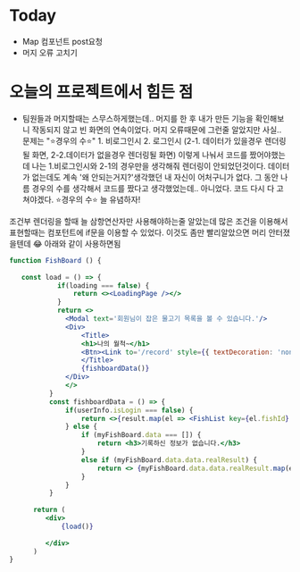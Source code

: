 # Today

- Map 컴포넌트 post요청
- 머지 오류 고치기

# 오늘의 프로젝트에서 힘든 점
-  팀원들과 머지할때는 스무스하게했는데.. 머지를 한 후 내가 만든 기능을 확인해보니 작동되지 않고 빈 화면의 연속이었다.  머지 오류때문에 그런줄 알았지만 사실.. 문제는  "⭐️경우의 수⭐️"   1. 비로그인시 2. 로그인시 (2-1. 데이터가 있을경우 렌더링될 화면, 2-2.데이터가 없을경우 렌더링될 화면)  이렇게 나눠서 코드를 짰어야했는데 나는 1.비로그인시와 2-1의 경우만을 생각해줘 렌더링이 안되었던것이다.  데이터가 없는데도  계속 '왜 안되는거지?'생각했던 내 자신이 어처구니가 없다.    그 동안 나름 경우의 수를 생각해서 코드를 짰다고 생각했었는데.. 아니었다.  코드 다시 다 고쳐야겠다. ⭐️경우의 수⭐️ 늘 유념하자!

조건부 렌더링을 할때 늘 삼항연산자만 사용해야하는줄 알았는데 많은 조건을 이용해서 표현할때는 컴포턴트에 if문을 이용할 수 있었다. 이것도 좀만 빨리알았으면 머리 안터졌을텐데 😂   아래와 같이 사용하면됨
```jsx
function FishBoard () {
  
   const load = () => {
            if(loading === false) {
                return <><LoadingPage /></> 
            }
            return <>
              <Modal text='회원님이 잡은 물고기 목록을 볼 수 있습니다.'/>
              <Div>   
                  <Title>
                  <h1>나의 월척~</h1>
                  <Btn><Link to='/record' style={{ textDecoration: 'none', color: 'black',fontWeight:'bolder' }}>기록하기</Link></Btn>
                  </Title>
                  {fishboardData()}
              </Div>
              </>
          }
          const fishboardData = () => {
              if(userInfo.isLogin === false) {
                  return <>{result.map(el => <FishList key={el.fishId} {...el} />)} </>
              } else {
                  if (myFishBoard.data === []) {
                      return <h3>기록하신 정보가 없습니다.</h3>
                  } 
                  else if (myFishBoard.data.data.realResult) {
                      return <> {myFishBoard.data.data.realResult.map(el => <FishList key={el.fishId} {...el} render={render} rerender={rerender}/>)}</>
                  }
              }
          }
        
      return (
         <div>
             {load()}
   
         </div>
      )
}
```
